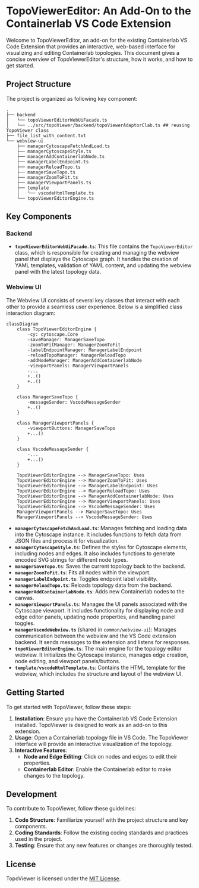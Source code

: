 # TopoViewerEditor: An Add-On to the Containerlab VS Code Extension

Welcome to TopoViewerEditor, an add-on for the existing Containerlab VS Code Extension that provides an interactive, web-based interface for visualizing and editing Containerlab topologies. This document gives a concise overview of TopoViewerEditor's structure, how it works, and how to get started.

## Project Structure

The project is organized as following key component:

```
.
├── backend
│   └── topoViewerEditorWebUiFacade.ts
│   └── ../src/topoViewer/backend/topoViewerAdaptorClab.ts ## reusing TopoViewer class
├── file_list_with_content.txt
└── webview-ui
    ├── managerCytoscapeFetchAndLoad.ts
    ├── managerCytoscapeStyle.ts
    ├── managerAddContainerlabNode.ts
    ├── managerLabelEndpoint.ts
    ├── managerReloadTopo.ts
    ├── managerSaveTopo.ts
    ├── managerZoomToFit.ts
    ├── managerViewportPanels.ts
    ├── template
    │   └── vscodeHtmlTemplate.ts
    └── topoViewerEditorEngine.ts
```

## Key Components

### Backend

- **`topoViewerEditorWebUiFacade.ts`**: This file contains the `TopoViewerEditor` class, which is responsible for creating and managing the webview panel that displays the Cytoscape graph. It handles the creation of YAML templates, validation of YAML content, and updating the webview panel with the latest topology data.

### Webview UI

The Webview UI consists of several key classes that interact with each other to provide a seamless user experience. Below is a simplified class interaction diagram:

```mermaid
classDiagram
    class TopoViewerEditorEngine {
        -cy: cytoscape.Core
        -saveManager: ManagerSaveTopo
        -zoomToFitManager: ManagerZoomToFit
        -labelEndpointManager: ManagerLabelEndpoint
        -reloadTopoManager: ManagerReloadTopo
        -addNodeManager: ManagerAddContainerlabNode
        -viewportPanels: ManagerViewportPanels
        -...
        +..()
        +..()
    }

    class ManagerSaveTopo {
        -messageSender: VscodeMessageSender
        +..()
    }

    class ManagerViewportPanels {
        -viewportButtons: ManagerSaveTopo
        +...()
    }

    class VscodeMessageSender {
        -...
        +...()
    }

    TopoViewerEditorEngine --> ManagerSaveTopo: Uses
    TopoViewerEditorEngine --> ManagerZoomToFit: Uses
    TopoViewerEditorEngine --> ManagerLabelEndpoint: Uses
    TopoViewerEditorEngine --> ManagerReloadTopo: Uses
    TopoViewerEditorEngine --> ManagerAddContainerlabNode: Uses
    TopoViewerEditorEngine --> ManagerViewportPanels: Uses
    TopoViewerEditorEngine --> VscodeMessageSender: Uses
    ManagerViewportPanels --> ManagerSaveTopo: Uses
    ManagerViewportPanels --> VscodeMessageSender: Uses
```

- **`managerCytoscapeFetchAndLoad.ts`**: Manages fetching and loading data into the Cytoscape instance. It includes functions to fetch data from JSON files and process it for visualization.
- **`managerCytoscapeStyle.ts`**: Defines the styles for Cytoscape elements, including nodes and edges. It also includes functions to generate encoded SVG strings for different node types.
- **`managerSaveTopo.ts`**: Saves the current topology back to the backend.
- **`managerZoomToFit.ts`**: Fits all nodes within the viewport.
- **`managerLabelEndpoint.ts`**: Toggles endpoint label visibility.
- **`managerReloadTopo.ts`**: Reloads topology data from the backend.
- **`managerAddContainerlabNode.ts`**: Adds new Containerlab nodes to the canvas.
- **`managerViewportPanels.ts`**: Manages the UI panels associated with the Cytoscape viewport. It includes functionality for displaying node and edge editor panels, updating node properties, and handling panel toggles.
- **`managerVscodeWebview.ts`** (shared in `common/webview-ui`): Manages communication between the webview and the VS Code extension backend. It sends messages to the extension and listens for responses.
- **`topoViewerEditorEngine.ts`**: The main engine for the topology editor webview. It initializes the Cytoscape instance, manages edge creation, node editing, and viewport panels/buttons.
- **`template/vscodeHtmlTemplate.ts`**: Contains the HTML template for the webview, which includes the structure and layout of the webview UI.

## Getting Started

To get started with TopoViewer, follow these steps:

1. **Installation**: Ensure you have the Containerlab VS Code Extension installed. TopoViewer is designed to work as an add-on to this extension.
2. **Usage**: Open a Containerlab topology file in VS Code. The TopoViewer interface will provide an interactive visualization of the topology.
3. **Interactive Features**:
   - **Node and Edge Editing**: Click on nodes and edges to edit their properties.
   - **Containerlab Editor**: Enable the Containerlab editor to make changes to the topology.

## Development

To contribute to TopoViewer, follow these guidelines:

1. **Code Structure**: Familiarize yourself with the project structure and key components.
2. **Coding Standards**: Follow the existing coding standards and practices used in the project.
3. **Testing**: Ensure that any new features or changes are thoroughly tested.

## License

TopoViewer is licensed under the [MIT License](LICENSE).